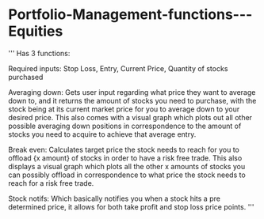 # Portfolio-Management-functions---Equities
'''
Has 3 functions:

Required inputs: Stop Loss, Entry, Current Price, Quantity of stocks purchased 

Averaging down: Gets user input regarding what price they want to average down to, and it returns the amount of stocks you need to purchase, with the stock being at its current market price for you to average down to your desired price. This also comes with a visual graph which plots out all other possible averaging down positions in correspondence to the amount of stocks you need to acquire to achieve that average entry. 

Break even: Calculates target price the stock needs to reach for you to offload {x amount} of stocks in order to have a risk free trade. This also displays a visual graph which plots all the other x amounts of stocks you can possibly offload in correspondence to what price the stock needs to reach for a risk free trade. 

Stock notifs: Which basically notifies you when a stock hits a pre determined price, it allows for both take profit and stop loss price points. 
'''
